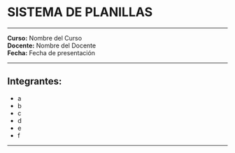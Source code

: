 # SISTEMA DE PLANILLAS

---

**Curso:** Nombre del Curso  
**Docente:** Nombre del Docente  
**Fecha:** Fecha de presentación

---

## Integrantes:

- a
- b
- c
- d
- e
- f

---

